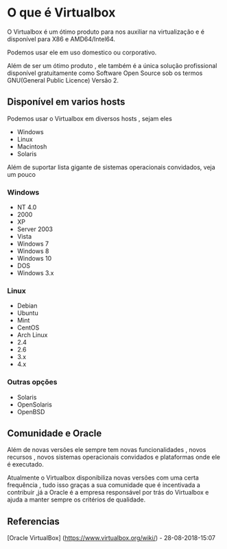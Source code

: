 # O que é Virtualbox

O Virtualbox é um ótimo produto para nos auxiliar na virtualização e é disponível para X86 e AMD64/Intel64.

Podemos usar ele em uso domestico ou corporativo.

Além de ser um ótimo produto , ele também é a única solução profissional disponível gratuitamente como Software Open Source sob os termos GNU(General Public Licence) Versão 2.

## Disponível em varios hosts
Podemos usar o Virtualbox em diversos hosts , sejam eles
- Windows
- Linux
- Macintosh
- Solaris

Além de suportar lista gigante de sistemas operacionais convidados, veja um pouco

### Windows

- NT 4.0
- 2000
- XP
- Server 2003
- Vista
- Windows 7
- Windows 8
- Windows 10
- DOS
- Windows 3.x

### Linux
- Debian
- Ubuntu
- Mint
- CentOS
- Arch Linux
- 2.4
- 2.6
- 3.x
- 4.x 

### Outras opções
- Solaris
- OpenSolaris
- OpenBSD


## Comunidade e Oracle
Além de novas versões ele sempre tem novas funcionalidades , novos recursos , novos sistemas operacionais convidados e plataformas onde ele é executado.

Atualmente o Virtualbox disponibiliza novas versões com uma certa frequência , tudo isso graças a sua comunidade que é incentivada a contribuir ,já a Oracle é a empresa responsável por trás do Virtualbox e ajuda a manter sempre os critérios de qualidade.

## Referencias 
[Oracle VirtualBox] (https://www.virtualbox.org/wiki/) - 28-08-2018-15:07
